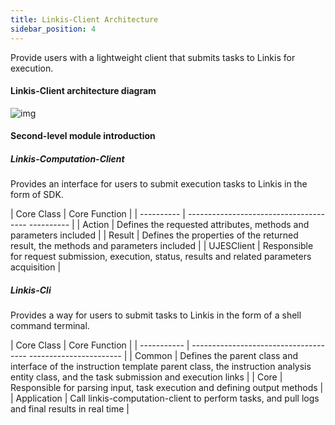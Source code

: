 ```yaml
---
title: Linkis-Client Architecture
sidebar_position: 4
---
```


Provide users with a lightweight client that submits tasks to Linkis for execution.

#### Linkis-Client architecture diagram

![img](/Images/Architecture/linkis-client-01.png)



#### Second-level module introduction

##### Linkis-Computation-Client

Provides an interface for users to submit execution tasks to Linkis in the form of SDK.

| Core Class | Core Function |
| ---------- | -------------------------------------- ---------- |
| Action | Defines the requested attributes, methods and parameters included |
| Result | Defines the properties of the returned result, the methods and parameters included |
| UJESClient | Responsible for request submission, execution, status, results and related parameters acquisition |

 

##### Linkis-Cli

Provides a way for users to submit tasks to Linkis in the form of a shell command terminal.

| Core Class | Core Function |
| ----------- | ------------------------------------- ----------------------- |
| Common | Defines the parent class and interface of the instruction template parent class, the instruction analysis entity class, and the task submission and execution links |
| Core | Responsible for parsing input, task execution and defining output methods |
| Application | Call linkis-computation-client to perform tasks, and pull logs and final results in real time |